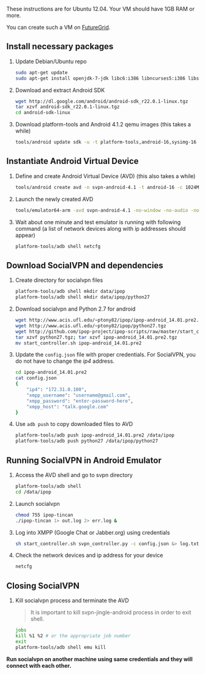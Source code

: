 These instructions are for Ubuntu 12.04. Your VM should have 1GB RAM or more.

You can create such a VM on
[FutureGrid](http://manual.futuregrid.org/openstackgrizzly.html).

## Install necessary packages

1.  Update Debian/Ubuntu repo

    ```bash
    sudo apt-get update
    sudo apt-get install openjdk-7-jdk libc6:i386 libncurses5:i386 libstdc++6:i386
    ```

2.  Download and extract Android SDK

    ```bash
    wget http://dl.google.com/android/android-sdk_r22.0.1-linux.tgz
    tar xzvf android-sdk_r22.0.1-linux.tgz
    cd android-sdk-linux
    ```

3.  Download platform-tools and Android 4.1.2 qemu images (this takes a while)

    ```bash
    tools/android update sdk -u -t platform-tools,android-16,sysimg-16
    ```

## Instantiate Android Virtual Device

1.  Define and create Android Virtual Device (AVD) (this also takes a while)

    ```bash
    tools/android create avd -n svpn-android-4.1 -t android-16 -c 1024M --abi armeabi-v7a
    ```

2.  Launch the newly created AVD

    ```bash
    tools/emulator64-arm -avd svpn-android-4.1 -no-window -no-audio -no-skin &> log.txt &
    ```

3.  Wait about one minute and test emulator is running with following command (a
    list of network devices along with ip addresses should appear)

    ```bash
    platform-tools/adb shell netcfg
    ```

## Download SocialVPN and dependencies

1.  Create directory for socialvpn files

    ```bash
    platform-tools/adb shell mkdir data/ipop
    platform-tools/adb shell mkdir data/ipop/python27
    ```

2.  Download socialvpn and Python 2.7 for android

    ```bash
    wget http://www.acis.ufl.edu/~ptony82/ipop/ipop-android_14.01.pre2.tgz
    wget http://www.acis.ufl.edu/~ptony82/ipop/python27.tgz
    wget http://github.com/ipop-project/ipop-scripts/raw/master/start_controller.sh
    tar xzvf python27.tgz; tar xzvf ipop-android_14.01.pre2.tgz
    mv start_controller.sh ipop-android_14.01.pre2
    ```

3.  Update the `config.json` file with proper credentials. For SocialVPN, you
    do not have to change the *ip4* address.


    ```bash
    cd ipop-android_14.01.pre2
    cat config.json
    {
        "ip4": "172.31.0.100",
        "xmpp_username": "username@gmail.com",
        "xmpp_password": "enter-password-here",
        "xmpp_host": "talk.google.com"
    }
    ```

3.  Use `adb push` to copy downloaded files to AVD

    ```bash
    platform-tools/adb push ipop-android_14.01.pre2 /data/ipop
    platform-tools/adb push python27 /data/ipop/python27
    ```

## Running SocialVPN in Android Emulator

1.  Access the AVD shell and go to svpn directory

    ```bash
    platform-tools/adb shell
    cd /data/ipop
    ```

2.  Launch socialvpn

    ```bash
    chmod 755 ipop-tincan
    ./ipop-tincan 1> out.log 2> err.log &
    ```

3.  Log into XMPP (Google Chat or Jabber.org) using credentials

    ```bash
    sh start_controller.sh svpn_controller.py -c config.json &> log.txt &
    ```

4.  Check the network devices and ip address for your device

    ```bash
    netcfg
    ```

## Closing SocialVPN

1.  Kill socialvpn process and terminate the AVD

    >   It is important to kill svpn-jingle-android process in order to exit
    >   shell.

    ```bash
    jobs
    kill %1 %2 # or the appropriate job number
    exit
    platform-tools/adb shell emu kill
    ```

**Run socialvpn on another machine using same credentials and they will connect
with each other.**
